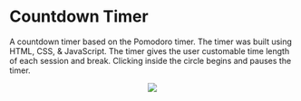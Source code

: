 # Countdown Timer

A countdown timer based on the Pomodoro timer.  The timer was built using HTML, CSS, & JavaScript.  The timer gives the user customable time length of each session and break.  Clicking inside the circle begins and pauses the timer.  

<p align="center">
<img src="https://github.com/sam-kham/countdown-timer/blob/master/shot_1.png"/>
</p>

